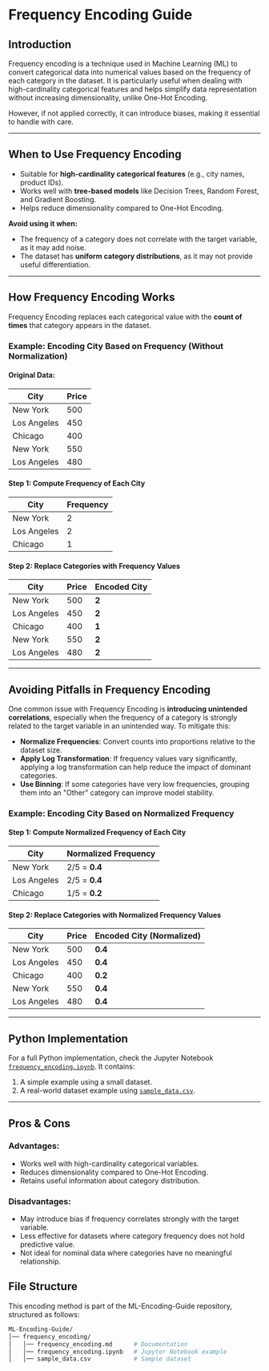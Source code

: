 # **Frequency Encoding Guide**

## **Introduction**
Frequency encoding is a technique used in Machine Learning (ML) to convert categorical data into numerical values based on the frequency of each category in the dataset. It is particularly useful when dealing with high-cardinality categorical features and helps simplify data representation without increasing dimensionality, unlike One-Hot Encoding.

However, if not applied correctly, it can introduce biases, making it essential to handle with care.

---

## **When to Use Frequency Encoding**
- Suitable for **high-cardinality categorical features** (e.g., city names, product IDs).  
- Works well with **tree-based models** like Decision Trees, Random Forest, and Gradient Boosting.  
- Helps reduce dimensionality compared to One-Hot Encoding.  

**Avoid using it when:**  
- The frequency of a category does not correlate with the target variable, as it may add noise.  
- The dataset has **uniform category distributions**, as it may not provide useful differentiation.

---

## **How Frequency Encoding Works**
Frequency Encoding replaces each categorical value with the **count of times** that category appears in the dataset.

### **Example: Encoding City Based on Frequency (Without Normalization)**

#### **Original Data:**
| City          | Price |
|--------------|------|
| New York     | 500  |
| Los Angeles  | 450  |
| Chicago      | 400  |
| New York     | 550  |
| Los Angeles  | 480  |

#### **Step 1: Compute Frequency of Each City**
| City         | Frequency |
|-------------|-----------|
| New York    | 2  |
| Los Angeles | 2  |
| Chicago     | 1  |

#### **Step 2: Replace Categories with Frequency Values**
| City          | Price | Encoded City |
|--------------|------|-------------|
| New York     | 500  | **2**  |
| Los Angeles  | 450  | **2**  |
| Chicago      | 400  | **1**  |
| New York     | 550  | **2**  |
| Los Angeles  | 480  | **2**  |

---

## **Avoiding Pitfalls in Frequency Encoding**
One common issue with Frequency Encoding is **introducing unintended correlations**, especially when the frequency of a category is strongly related to the target variable in an unintended way. To mitigate this:

- **Normalize Frequencies**: Convert counts into proportions relative to the dataset size.  
- **Apply Log Transformation**: If frequency values vary significantly, applying a log transformation can help reduce the impact of dominant categories.  
- **Use Binning**: If some categories have very low frequencies, grouping them into an "Other" category can improve model stability.

### **Example: Encoding City Based on Normalized Frequency**

#### **Step 1: Compute Normalized Frequency of Each City**
| City         | Normalized Frequency |
|-------------|----------------------|
| New York    | 2/5 = **0.4**  |
| Los Angeles | 2/5 = **0.4**  |
| Chicago     | 1/5 = **0.2**  |

#### **Step 2: Replace Categories with Normalized Frequency Values**
| City          | Price | Encoded City (Normalized) |
|--------------|------|--------------------------|
| New York     | 500  | **0.4**  |
| Los Angeles  | 450  | **0.4**  |
| Chicago      | 400  | **0.2**  |
| New York     | 550  | **0.4**  |
| Los Angeles  | 480  | **0.4**  |

---

## **Python Implementation**
For a full Python implementation, check the Jupyter Notebook [`frequency_encoding.ipynb`](./frequency_encoding.ipynb). It contains:  
1. A simple example using a small dataset.  
2. A real-world dataset example using [`sample_data.csv`](./sample_data.csv).  

---

## **Pros & Cons**
### **Advantages:**
- Works well with high-cardinality categorical variables.  
- Reduces dimensionality compared to One-Hot Encoding.  
- Retains useful information about category distribution.  

### **Disadvantages:**
- May introduce bias if frequency correlates strongly with the target variable.  
- Less effective for datasets where category frequency does not hold predictive value.  
- Not ideal for nominal data where categories have no meaningful relationship.

## **File Structure**
This encoding method is part of the ML-Encoding-Guide repository, structured as follows:

```bash
ML-Encoding-Guide/
│── frequency_encoding/
│   │── frequency_encoding.md      # Documentation
│   │── frequency_encoding.ipynb   # Jupyter Notebook example
│   │── sample_data.csv            # Sample dataset
```

